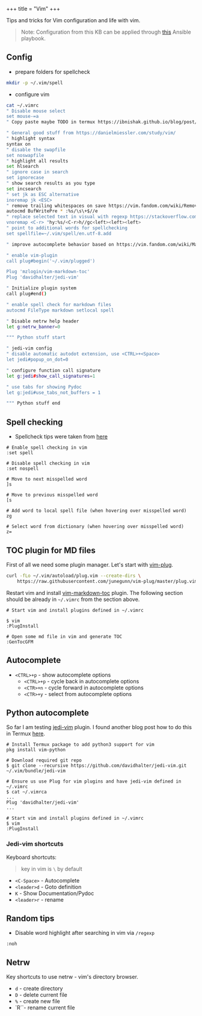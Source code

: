 +++
title = "Vim"
+++

Tips and tricks for Vim configuration and life with vim.

> Note: Configuration from this KB can be applied through [this](https://github.com/Mamut3D/mamut3d.github.io/blob/main/ansible/playbooks/personal_config.yml) Ansible playbook.

## Config

- prepare folders for spellcheck

```bash
mkdir -p ~/.vim/spell
```

- configure vim

```bash
cat ~/.vimrc
" Disable mouse select
set mouse-=a
" Copy paste maybe TODO in termux https://ibnishak.github.io/blog/post/copy-to-termux-clip/

" General good stuff from https://danielmiessler.com/study/vim/
" highlight syntax
syntax on
" disable the swapfile
set noswapfile
" highlight all results
set hlsearch
" ignore case in search
set ignorecase
" show search results as you type
set incsearch
" set jk as ESC alternative
inoremap jk <ESC>
" remove trailing whitespaces on save https://vim.fandom.com/wiki/Remove_unwanted_spaces
autocmd BufWritePre * :%s/\s\+$//e
" replace selected text in visual with regexp https://stackoverflow.com/questions/676600/vim-search-and-replace-selected-text
vnoremap <C-r> "hy:%s/<C-r>h//gc<left><left><left>
" point to additional words for spellchecking
set spellfile=~/.vim/spell/en.utf-8.add

" improve autocomplete behavior based on https://vim.fandom.com/wiki/Make_Vim_completion_popup_menu_work_just_like_in_an_IDE

" enable vim-plugin
call plug#begin('~/.vim/plugged')

Plug 'mzlogin/vim-markdown-toc'
Plug 'davidhalter/jedi-vim'

" Initialize plugin system
call plug#end()

" enable spell check for markdown files
autocmd FileType markdown setlocal spell

" Disable netrw help header
let g:netrw_banner=0

""" Python stuff start

" jedi-vim config
" disable automatic autodot extension, use <CTRL>+<Space>
let jedi#popup_on_dot=0

" configure function call signature
let g:jedi#show_call_signatures=1

" use tabs for showing Pydoc
let g:jedi#use_tabs_not_buffers = 1

""" Python stuff end
```

## Spell checking

- Spellcheck tips were taken from [here](https://linuxhint.com/vim_spell_check/)

```console
# Enable spell checking in vim
:set spell

# Disable spell checking in vim
:set nospell

# Move to next misspelled word
]s

# Move to previous misspelled word
[s

# Add word to local spell file (when hovering over misspelled word)
zg

# Select word from dictionary (when hovering over misspelled word)
z=
```

## TOC plugin for MD files

First of all we need some plugin manager. Let's start with [vim-plug](https://github.com/junegunn/vim-plug).

```bash
curl -fLo ~/.vim/autoload/plug.vim --create-dirs \
    https://raw.githubusercontent.com/junegunn/vim-plug/master/plug.vim
```

Restart vim and install [vim-markdown-toc](https://github.com/mzlogin/vim-markdown-toc) plugin.
The following section should be already in `~/.vimrc` from the section above.

```console
# Start vim and install plugins defined in ~/.vimrc

$ vim
:PlugInstall

# Open some md file in vim and generate TOC
:GenTocGFM
```

## Autocomplete

- `<CTRL>+p` - show autocomplete options
  - `<CTRL>+p` - cycle back in autocomplete options
  - `<CTR>+n` - cycle forward in autocomplete options
  - `<CTR>+y` - select from autocomplete options

## Python autocomplete

So far I am testing [jedi-vim](https://github.com/davidhalter/jedi-vim) plugin. I found another blog post how to do this in Termux [here](https://hax4us.github.io/2020-07-12-install-jedi-vim-termux/).

```console
# Install Termux package to add python3 support for vim
pkg install vim-python

# Download required git repo
$ git clone --recursive https://github.com/davidhalter/jedi-vim.git ~/.vim/bundle/jedi-vim

# Ensure us use Plug for vim plugins and have jedi-vim defined in ~/.vimrc
$ cat ~/.vimrca
...
Plug 'davidhalter/jedi-vim'
...

# Start vim and install plugins defined in ~/.vimrc
$ vim
:PlugInstall
```
### Jedi-vim shortcuts

Keyboard shortcuts:

> <leader> key in vim is `\` by default

- `<C-Space>` - Autocomplete
- `<leader>d` - Goto definition
- `K` - Show Documentation/Pydoc
- `<leader>r` - rename

## Random tips

- Disable word highlight after searching in vim via `/regexp`

```console
:noh
```

## Netrw

Key shortcuts to use netrw - vim's directory browser.

- `d` - create directory
- `D` - delete current file
- `%` - create new file
- `R``- rename current file
